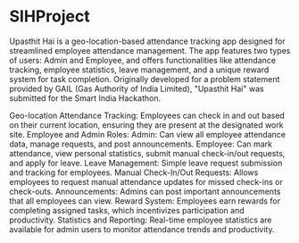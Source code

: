 # SIHProject

Upasthit Hai is a geo-location-based attendance tracking app designed for streamlined employee attendance management. The app features two types of users: Admin and Employee, and offers functionalities like attendance tracking, employee statistics, leave management, and a unique reward system for task completion. Originally developed for a problem statement provided by GAIL (Gas Authority of India Limited), "Upasthit Hai" was submitted for the Smart India Hackathon.

Geo-location Attendance Tracking: Employees can check in and out based on their current location, ensuring they are present at the designated work site.
Employee and Admin Roles:
Admin: Can view all employee attendance data, manage requests, and post announcements.
Employee: Can mark attendance, view personal statistics, submit manual check-in/out requests, and apply for leave.
Leave Management: Simple leave request submission and tracking for employees.
Manual Check-In/Out Requests: Allows employees to request manual attendance updates for missed check-ins or check-outs.
Announcements: Admins can post important announcements that all employees can view.
Reward System: Employees earn rewards for completing assigned tasks, which incentivizes participation and productivity.
Statistics and Reporting: Real-time employee statistics are available for admin users to monitor attendance trends and productivity.
